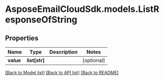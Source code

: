 # AsposeEmailCloudSdk.models.ListResponseOfString
## Properties
Name | Type | Description | Notes
------------ | ------------- | ------------- | -------------
**value** | **list[str]** |  | [optional] 



[[Back to Model list]](README.md#documentation-for-models) [[Back to API list]](README.md#documentation-for-api-endpoints) [[Back to README]](README.md)


